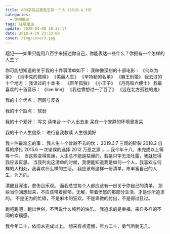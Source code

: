 ```yaml
---
title: 800字描述我是怎样一个人（2018.4.19）
categories:
  - 往期搬运
tags: 往期搬运
update: 2020-04-08 10:37:17
date: 2018-4-19 23:23:00
cover: /img/cover3.jpg
---
```



题记——如果只能用八百字来描述你自己，你能表达一些什么？你拥有一个怎样的人生？

你可能想知道的关于我的十件事清单如下：
我映像深刻的十部电影：
《何以为家》
《肖申克的救赎》
《美丽人生》
《辛特勒的名单》
《霸王别姬》
我去过的十个地方：
我读过的十本书：
《百年孤独》
《小王子》
《月亮和六便士》
我最喜欢的十首音乐：
《live line》
《我也曾想过一了百了》
《远在北方孤独的鬼》

我的十个优点：
回顾与反省

我的十个缺点：
软弱


我的十个爱好：
写文
读电台
一个人出去走
呆在一个安静的环境里发呆

我的十个人生信条：
进行自我救赎
人生很美好


我十件最难忘的事：
我人生十个曾越不去的坎：
2019.3.7 三观的碎裂
2018.2 自尊的挣扎
2015.6 一次错误的选择
2012 万恶之源
......
我今年十八，未完成以上等等十件。
当这些变得斑斓，人生总不能是枯燥的，若是只字无法吐露，我就觉得我应该反思。
当我列出这清单的时候，我便能知道我是如何一个人，我喜欢与何样的人相处，我喜欢什么样的生活。
我应该有这样一份清单，来丰富自己的人生，为方向。

清醒且浑浊，悲伤且乐观。
而我总觉每个人都应该有一份关于你自己的清单。
那些当你回想起来，不应该带着抑郁，无解，带着愤怒的那部分生活，才是你所追求的。
不是无为的忙碌，不是麻木的狂欢，不是卑微的付出，不是得过且过。

跑吧跑吧，跑出世俗，不再说什么纯粹的快乐。
我追求的是幸福，来自多样的不同的幸福感。

我今年二十，依旧未完成以上。
想来有点遗憾，年方二十，勇气所剩无几。  

